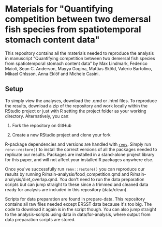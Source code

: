 # Materials for "Quantifying competition between two demersal fish species from spatiotemporal stomach content data"

This repository contains all the materials needed to reproduce the analysis in manuscript "Quantifying competition between two demersal fish species
from spatiotemporal stomach content data" by Max Lindmark, Federico Maioli, Sean C. Anderson, Mayya Gogina, Mattias Sköld, Valerio Bartolino, Mikael Ohlsson, Anna Eklöf and Michele Casini.

## Setup

To simply view the analyses, download the .qmd or .html files. To reproduce the results, download a zip of the repository and work locally within the RStudio project or just with R setting the project folder as your working directory. Alternatively, you can:

1. Fork the repository on GitHub

2. Create a new RStudio project and clone your fork

R-package dependencies and versions are handled with [`renv`](https://rstudio.github.io/renv/articles/renv.html). Simply run `renv::restore()` to install the correct versions of all the packages needed to replicate our results. Packages are installed in a stand-alone project library for this paper, and will not affect your installed R packages anywhere else. 

Once you've successfully run `renv::restore()` you can reproduce our results by running R/main-analysis/food_competition.qmd and R/main-analysis/diet_overlap.qmd. You don't need to run the data preparation scripts but can jump straight to these since a trimmed and cleaned data ready for analysis are included in this repository (data/clean). 

Scripts for data preparation are found in prepare-data. This repository contains all raw files needed except ERSST data because it's too big. The code to download it again is in the script though. You can also jump straight to the analysis-scripts using data in data/for-analysis, where output from data preparation scripts are stored.